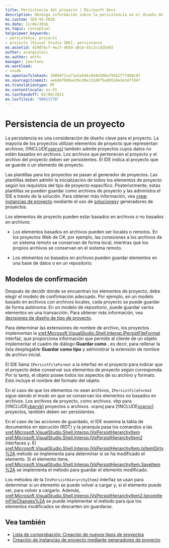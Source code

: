 ```yaml
---
title: Persistencia del proyecto | Microsoft Docs
description: Obtenga información sobre la persistencia en el diseño del proyecto, incluido el uso de IPersistFileFormat para conservar objetos de proyecto basados en archivos y no basados en archivos.
ms.custom: SEO-VS-2020
ms.date: 11/04/2016
ms.topic: conceptual
helpviewer_keywords:
- persistence, projects
- projects [Visual Studio SDK], persistance
ms.assetid: 42907bcf-4e27-46bd-a8cb-01c2ccd2bde5
author: acangialosi
ms.author: anthc
manager: jmartens
ms.workload:
- vssdk
ms.openlocfilehash: 1009df1ce71e5ab46c0e9d100a79562f77460c0f
ms.sourcegitcommit: ae6d47b09a439cd0e13180f5e89510e3e347fd47
ms.translationtype: MT
ms.contentlocale: es-ES
ms.lasthandoff: 02/08/2021
ms.locfileid: "99911778"
---
```

# <a name="project-persistence"></a>Persistencia de un proyecto
La persistencia es una consideración de diseño clave para el proyecto. La mayoría de los proyectos utilizan elementos de proyecto que representan archivos; [!INCLUDE[vsprvs](../../code-quality/includes/vsprvs_md.md)] también admite proyectos cuyos datos no estén basados en archivos. Los archivos que pertenecen al proyecto y el archivo del proyecto deben ser persistentes. El IDE indica al proyecto que se guarde o un elemento de proyecto.

 Las plantillas para los proyectos se pasan al generador de proyectos. Las plantillas deben admitir la inicialización de todos los elementos de proyecto según los requisitos del tipo de proyecto específico. Posteriormente, estas plantillas se pueden guardar como archivos de proyecto y las administra el IDE a través de la solución. Para obtener más información, vea [crear instancias de proyecto](../../extensibility/internals/creating-project-instances-by-using-project-factories.md) mediante el uso de [soluciones](../../extensibility/internals/solutions-overview.md)y generadores de proyectos.

 Los elementos de proyecto pueden estar basados en archivos o no basados en archivos:

- Los elementos basados en archivos pueden ser locales o remotos. En los proyectos Web de C#, por ejemplo, las conexiones a los archivos de un sistema remoto se conservan de forma local, mientras que los propios archivos se conservan en el sistema remoto.

- Los elementos no basados en archivos pueden guardar elementos en una base de datos o en un repositorio.

## <a name="commit-models"></a>Modelos de confirmación
 Después de decidir dónde se encuentran los elementos de proyecto, debe elegir el modelo de confirmación adecuado. Por ejemplo, en un modelo basado en archivos con archivos locales, cada proyecto se puede guardar de forma autónoma. En un modelo de repositorio, puede guardar varios elementos en una transacción. Para obtener más información, vea [decisiones de diseño de tipo de proyecto](../../extensibility/internals/project-type-design-decisions.md).

 Para determinar las extensiones de nombre de archivo, los proyectos implementan la <xref:Microsoft.VisualStudio.Shell.Interop.IPersistFileFormat> interfaz, que proporciona información que permite al cliente de un objeto implementar el cuadro de diálogo **Guardar como** , es decir, para rellenar la lista desplegable **Guardar como tipo** y administrar la extensión de nombre de archivo inicial.

 El IDE llama `IPersistFileFormat` a la interfaz en el proyecto para indicar que el proyecto debe conservar sus elementos de proyecto según corresponda. Por lo tanto, el objeto posee todos los aspectos de su archivo y formato. Esto incluye el nombre del formato del objeto.

 En el caso de que los elementos no sean archivos, `IPersistFileFormat` sigue siendo el modo en que se conservan los elementos no basados en archivos. Los archivos de proyecto, como archivos. vbp para [!INCLUDE[vbprvb](../../code-quality/includes/vbprvb_md.md)] proyectos o archivos. vcproj para [!INCLUDE[vcprvc](../../code-quality/includes/vcprvc_md.md)] proyectos, también deben ser persistentes.

 En el caso de las acciones de guardado, el IDE examina la tabla de documentos en ejecución (RDT) y la jerarquía pasa los comandos a las <xref:Microsoft.VisualStudio.Shell.Interop.IVsPersistHierarchyItem> <xref:Microsoft.VisualStudio.Shell.Interop.IVsPersistHierarchyItem2> interfaces y. El <xref:Microsoft.VisualStudio.Shell.Interop.IVsPersistHierarchyItem.IsItemDirty%2A> método se implementa para determinar si se ha modificado el elemento. Si el elemento tiene, <xref:Microsoft.VisualStudio.Shell.Interop.IVsPersistHierarchyItem.SaveItem%2A> se implementa el método para guardar el elemento modificado.

 Los métodos de la `IVsPersistHierarchyItem2` interfaz se usan para determinar si un elemento se puede volver a cargar y, si el elemento puede ser, para volver a cargarlo. Además, <xref:Microsoft.VisualStudio.Shell.Interop.IVsPersistHierarchyItem2.IgnoreItemFileChanges%2A> se puede implementar el método para que los elementos modificados se descarten sin guardarse.

## <a name="see-also"></a>Vea también
- [Lista de comprobación: Creación de nuevos tipos de proyectos](../../extensibility/internals/checklist-creating-new-project-types.md)
- [Creación de instancias de proyecto mediante generadores de proyecto](../../extensibility/internals/creating-project-instances-by-using-project-factories.md)
